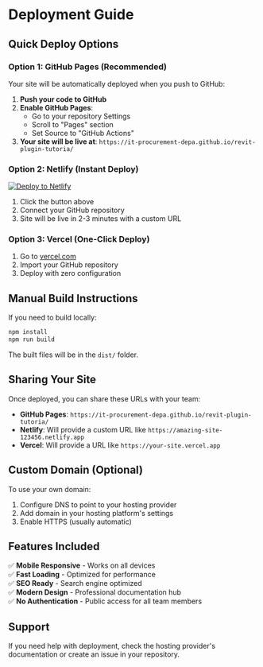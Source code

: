 # Deployment Guide

## Quick Deploy Options

### Option 1: GitHub Pages (Recommended)
Your site will be automatically deployed when you push to GitHub:

1. **Push your code to GitHub**
2. **Enable GitHub Pages**:
   - Go to your repository Settings
   - Scroll to "Pages" section
   - Set Source to "GitHub Actions"
3. **Your site will be live at**: `https://it-procurement-depa.github.io/revit-plugin-tutoria/`

### Option 2: Netlify (Instant Deploy)
[![Deploy to Netlify](https://www.netlify.com/img/deploy/button.svg)](https://app.netlify.com/start/deploy)

1. Click the button above
2. Connect your GitHub repository
3. Site will be live in 2-3 minutes with a custom URL

### Option 3: Vercel (One-Click Deploy)
1. Go to [vercel.com](https://vercel.com)
2. Import your GitHub repository
3. Deploy with zero configuration

## Manual Build Instructions

If you need to build locally:

```bash
npm install
npm run build
```

The built files will be in the `dist/` folder.

## Sharing Your Site

Once deployed, you can share these URLs with your team:

- **GitHub Pages**: `https://it-procurement-depa.github.io/revit-plugin-tutoria/`
- **Netlify**: Will provide a custom URL like `https://amazing-site-123456.netlify.app`
- **Vercel**: Will provide a URL like `https://your-site.vercel.app`

## Custom Domain (Optional)

To use your own domain:
1. Configure DNS to point to your hosting provider
2. Add domain in your hosting platform's settings
3. Enable HTTPS (usually automatic)

## Features Included

✅ **Mobile Responsive** - Works on all devices  
✅ **Fast Loading** - Optimized for performance  
✅ **SEO Ready** - Search engine optimized  
✅ **Modern Design** - Professional documentation hub  
✅ **No Authentication** - Public access for all team members  

## Support

If you need help with deployment, check the hosting provider's documentation or create an issue in your repository.